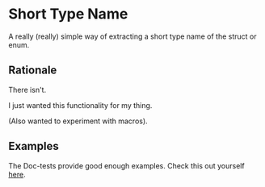 # Short Type Name

A really (really) simple way of extracting
a short type name of the struct or enum.

## Rationale

There isn't.

I just wanted this functionality for my thing.

(Also wanted to experiment with macros).

## Examples

The Doc-tests provide good enough examples.
Check this out yourself [here](./type-name/src/lib.rs).
